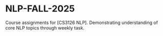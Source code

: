 # NLP-FALL-2025
Course assignments for [CS3126 NLP]. Demonstrating understanding of core NLP topics through weekly task.
